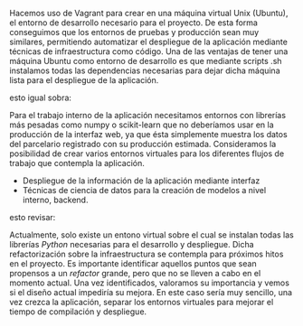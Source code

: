 
Hacemos uso de Vagrant para crear en una máquina virtual Unix (Ubuntu), el entorno de desarrollo necesario para el proyecto. De esta forma conseguimos que los entornos de pruebas y producción sean muy similares, permitiendo automatizar el despliegue de la aplicación mediante técnicas de infraestructura como código. Una de las ventajas de tener una máquina Ubuntu como entorno de desarrollo es que mediante scripts .sh instalamos todas las dependencias necesarias para dejar dicha máquina lista para el despliegue de la aplicación.

esto igual sobra: 

Para el trabajo interno de la aplicación necesitamos entornos con librerías más pesadas como numpy o scikit-learn que no deberíamos usar en la producción de la interfaz web, ya que ésta simplemente muestra los datos del parcelario registrado con su producción estimada. Consideramos la posibilidad de crear varios entornos virtuales para los diferentes flujos de trabajo que contempla la aplicación.

- Despliegue de la información de la aplicación mediante interfaz
- Técnicas de ciencia de datos para la creación de modelos a nivel interno, backend.

esto revisar: 

Actualmente, solo existe un entono virtual sobre el cual se instalan todas las librerías *Python* necesarias para el desarrollo y despliegue. Dicha refactorización sobre la infraestructura se contempla para próximos hitos en el proyecto. Es importante identificar aquellos puntos que sean propensos a un *refactor* grande, pero que no se lleven a cabo en el momento actual. Una vez identificados, valoramos su importancia y vemos si el diseño actual impediría su mejora. En este caso sería muy sencillo, una vez crezca la aplicación, separar los entornos virtuales para mejorar el tiempo de compilación y despliegue.